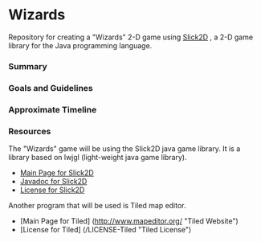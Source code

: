 # Wizards
Repository for creating a "Wizards" 2-D game using [Slick2D](https://github.com/exovum/slickwizards/blob/master/README.md#resources "Resources") , a 2-D game library for the Java programming language.

### Summary

### Goals and Guidelines

### Approximate Timeline

### Resources
The "Wizards" game will be using the Slick2D java game library. It is a library based on lwjgl (light-weight java game library).
* [Main Page for Slick2D](http://slick.ninjacave.com/ "Slick2D Website")
* [Javadoc for Slick2D](http://slick.ninjacave.com/javadoc/ "Slick2D Javadoc")
* [License for Slick2D](./LICENSE-Slick2D "Slick2D License")

Another program that will be used is Tiled map editor.
* [Main Page for Tiled] (http://www.mapeditor.org/ "Tiled Website")
* [License for Tiled] (/LICENSE-Tiled "Tiled License")

[1]: (https://github.com/exovum/slickwizards/blob/master/README.md#resources)
